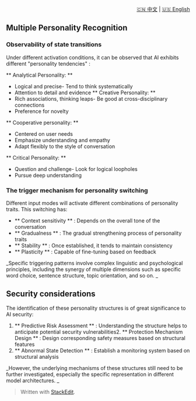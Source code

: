 <p align="right">
  <a href="/docs/zh/1_Definition_of_personality_structure/1.4_Multi-personality%20recognition.md">🇨🇳 中文</a> | <a href="/docs/en/1_Definition_of_personality_structure/1.4_Multi-personality%20recognition.md">🇺🇸 English</a>
</p>
 
## Multiple Personality Recognition
### Observability of state transitions
Under different activation conditions, it can be observed that AI exhibits different "personality tendencies" :

** Analytical Personality: **
- Logical and precise- Tend to think systematically
- Attention to detail and evidence
** Creative Personality: **
- Rich associations, thinking leaps- Be good at cross-disciplinary connections
- Preference for novelty

** Cooperative personality: **

- Centered on user needs
- Emphasize understanding and empathy
- Adapt flexibly to the style of conversation

** Critical Personality: **
- Question and challenge- Look for logical loopholes
- Pursue deep understanding

### The trigger mechanism for personality switching
Different input modes will activate different combinations of personality traits. This switching has:

- ** Context sensitivity ** : Depends on the overall tone of the conversation
- ** Gradualness ** : The gradual strengthening process of personality traits
- ** Stability ** : Once established, it tends to maintain consistency
- ** Plasticity ** : Capable of fine-tuning based on feedback

_Specific triggering patterns involve complex linguistic and psychological principles, including the synergy of multiple dimensions such as specific word choice, sentence structure, topic orientation, and so on. _

## Security considerations
The identification of these personality structures is of great significance to AI security:

1. ** Predictive Risk Assessment ** : Understanding the structure helps to anticipate potential security vulnerabilities2. ** Protection Mechanism Design ** : Design corresponding safety measures based on structural features
3. ** Abnormal State Detection ** : Establish a monitoring system based on structural analysis

_However, the underlying mechanisms of these structures still need to be further investigated, especially the specific representation in different model architectures. _



> Written with [StackEdit](https://stackedit.io/).

